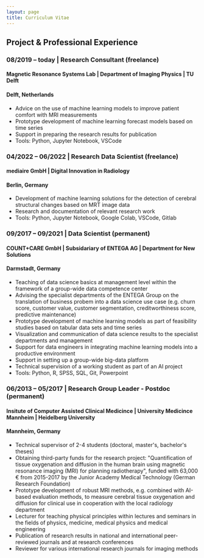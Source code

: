 ```yaml
---
layout: page
title: Curriculum Vitae
---
```


## Project & Professional Experience

### **08/2019 – today | Research Consultant (freelance)** 
#### **Magnetic Resonance Systems Lab | Department of Imaging Physics | TU Delft**
#### **Delft, Netherlands**
- Advice on the use of machine learning models to improve patient comfort with MRI measurements
- Prototype development of machine learning forecast models based on time series
- Support in preparing the research results for publication
- Tools: Python, Jupyter Notebook, VSCode

### **04/2022 – 06/2022 | Research Data Scientist (freelance)** 
#### **mediaire GmbH | Digital Innovation in Radiology**
#### **Berlin, Germany**
- Development of machine learning solutions for the detection of cerebral structural changes based on MRT image data
- Research and documentation of relevant research work
- Tools: Python, Jupyter Notebook, Google Colab, VSCode, Gitlab

### **09/2017 – 09/2021 | Data Scientist (permanent)** 
#### **COUNT+CARE GmbH | Subsidariary of ENTEGA AG | Department for New Solutions**
#### **Darmstadt, Germany**
- Teaching of data science basics at management level within the framework of a group-wide data competence center
- Advising the specialist departments of the ENTEGA Group on the translation of business probem into a data science use case (e.g. churn score, customer value, customer segmentation, creditworthiness score, predictive maintenance)
- Prototype development of machine learning models as part of feasibility studies based on tabular data sets and time series
- Visualization and communication of data science results to the specialist departments and management
- Support for data engineers in integrating machine learning models into a productive environment
- Support in setting up a group-wide big-data platform
- Technical supervision of a working student as part of an AI project
- Tools: Python, R, SPSS, SQL, Git, Powerpoint

### **06/2013 – 05/2017 | Research Group Leader - Postdoc (permanent)** 
#### **Insitute of Computer Assisted Clinical Medicince | University Medicince Mannheim | Heidelberg University**
#### **Mannheim, Germany**
- Technical supervisor of 2-4 students (doctoral, master's, bachelor's theses)
- Obtaining third-party funds for the research project: "Quantification of tissue oxygenation and diffusion in the human brain using magnetic resonance imaging (MRI) for planning radiotherapy", funded with 63,000 € from 2015-2017 by the Junior Academy Medical Technology (German Research Foundation)
- Prototype development of robust MRI methods, e.g. combined with AI-based evaluation methods, to measure cerebral tissue oxygenation and diffusion for clinical use in cooperation with the local radiology department
- Lecturer for teaching physical principles within lectures and seminars in the fields of physics, medicine, medical physics and medical engineering
- Publication of research results in national and international peer-reviewed journals and at research conferences
- Reviewer for various international research journals for imaging methods

